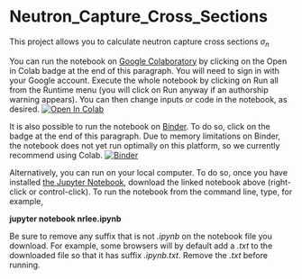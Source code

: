 # Neutron_Capture_Cross_Sections
This project allows you to calculate neutron capture cross sections $\sigma_n$



You can run the notebook on [Google Colaboratory](https://colab.research.google.com) by clicking on the Open in Colab badge at the end of this paragraph.  You will need to sign in with your Google account.  Execute the whole notebook by clicking on Run all from the Runtime menu (you will click on Run anyway if an authorship warning appears).  You can then change inputs or code in the notebook, as desired. [![Open In Colab](https://colab.research.google.com/assets/colab-badge.svg)](https://colab.research.google.com/github/ndavila/Neutron_Capture_Cross_Sections/blob/main/neutron_capture_cross_section.ipynb)

It is also possible to run the notebook on [Binder](https://mybinder.org).  To do so, click on the badge at the end of this paragraph.  Due to memory limitations on Binder, the notebook does not yet run optimally on this platform, so we currently recommend using Colab. [![Binder](https://mybinder.org/badge_logo.svg)](https://mybinder.org/v2/gh/ndavila/Neutron_Capture_Cross_Sections/HEAD)

Alternatively, you can run on your local computer.  To do so, once you have installed [the Jupyter Notebook](https://jupyter.org), download the linked notebook above (right-click or control-click).  To run the notebook from the command line, type, for example,

**jupyter notebook nrlee.ipynb**

Be sure to remove any suffix that is not *.ipynb* on the notebook file you download.  For example, some browsers will by default add a *.txt* to the downloaded file so that it has suffix *.ipynb.txt*.  Remove the *.txt* before running.


